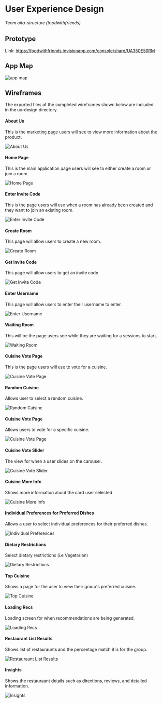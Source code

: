 # User Experience Design

###### Team _oita-structure_ (foodwithfriends)

## Prototype
Link: https://foodwithfriends.invisionapp.com/console/share/UA350E50RM

## App Map

![app map](./ux-design/app-map.png)

## Wireframes

The exported files of the completed wireframes shown below are included in the ux-design directory.

#### About Us

This is the marketing page users will see to view more information about the product.

![About Us](./ux-design/About%20Us.png)

#### Home Page

This is the main application page users will see to either create a room or join a room.

![Home Page](./ux-design/Home%20Page.png)

#### Enter Invite Code

This is the page users will use when a room has already been created and they want to join an existing room.

![Enter Invite Code](./ux-design/Enter%20Invite%20Code.png)

#### Create Room

This page will allow users to create a new room.

![Create Room](./ux-design/Group%20Details.png)

#### Get Invite Code

This page will allow users to get an invite code.

![Get Invite Code](./ux-design/Get%20Invite%20Code.png)


#### Enter Username

This page will allow users to enter their username to enter.

![Enter Username](./ux-design/Enter%20User%20Name.png)

#### Waiting Room

This will be the page users see while they are waiting for a sessions to start.

![Waiting Room](./ux-design/Waiting%20Room.png)

#### Cuisine Vote Page

This is the page users will use to vote for a cuisine.

![Cuisine Vote Page](./ux-design/Cuisine%20Main.png)

#### Random Cuisine

Allows user to select a random cuisine.

![Random Cuisine](./ux-design/Random%20Cuisine.png)

#### Cuisine Vote Page

Allows users to vote for a specific cuisine.

![Cuisine Vote Page](./ux-design/Cuisine%20Vote%201.png)

#### Cuisine Vote Slider

The view for when a user slides on the carousel.

![Cuisine Vote Slider](./ux-design/Cuisine%20Vote%202.png)

#### Cuisine More Info

Shows more information about the card user selected.

![Cuisine More Info](./ux-design/Cuisine%20More%20Info.png)

#### Individual Preferences for Preferred Dishes

Allows a user to select individual preferences for their preferred dishes.

![Individual Preferences](./ux-design/Individual%20Preference.png)

#### Dietary Restrictions

Select dietary restrictions (i.e Vegetarian)

![Dietary Restrictions](./ux-design/Dietary%20Restrictions.png)

#### Top Cuisine

Shows a page for the user to view their group's preferred cuisine.

![Top Cuisine](./ux-design/Top%20Cuisine.png)

#### Loading Recs

Loading screen for when recommendations are being generated.

![Loading Recs](./ux-design/Loading%20Recs.png)

#### Restaurant List Results

Shows list of restauraunts and the percentage match it is for the group.

![Restauraunt List Results](./ux-design/Restauraunt%20List%20Results.png)

#### Insights

Shows the restauraunt details such as directions, reviews, and detailed information.

![Insights](./ux-design/Insights.png)
